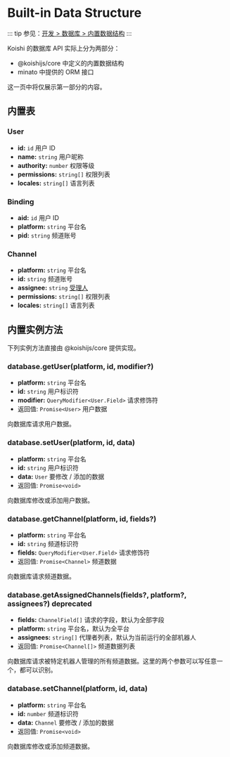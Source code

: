 # Built-in Data Structure

::: tip
参见：[开发 > 数据库 > 内置数据结构](../../guide/database/builtin.md)
:::

Koishi 的数据库 API 实际上分为两部分：

- @koishijs/core 中定义的内置数据结构
- minato 中提供的 ORM 接口

这一页中将仅展示第一部分的内容。

## 内置表

### User

- **id:** `id` 用户 ID
- **name:** `string` 用户昵称
- **authority:** `number` 权限等级
- **permissions:** `string[]` 权限列表
- **locales:** `string[]` 语言列表

### Binding

- **aid:** `id` 用户 ID
- **platform:** `string` 平台名
- **pid:** `string` 频道账号

### Channel

- **platform:** `string` 平台名
- **id:** `string` 频道账号
- **assignee:** `string` [受理人](../../manual/usage/customize.md#受理人机制)
- **permissions:** `string[]` 权限列表
- **locales:** `string[]` 语言列表

## 内置实例方法

下列实例方法直接由 @koishijs/core 提供实现。

### database.getUser(platform, id, modifier?)

- **platform:** `string` 平台名
- **id:** `string` 用户标识符
- **modifier:** `QueryModifier<User.Field>` 请求修饰符
- 返回值: `Promise<User>` 用户数据

向数据库请求用户数据。

### database.setUser(platform, id, data)

- **platform:** `string` 平台名
- **id:** `string` 用户标识符
- **data:** `User` 要修改 / 添加的数据
- 返回值: `Promise<void>`

向数据库修改或添加用户数据。

### database.getChannel(platform, id, fields?)

- **platform:** `string` 平台名
- **id:** `string` 频道标识符
- **fields:** `QueryModifier<User.Field>` 请求修饰符
- 返回值: `Promise<Channel>` 频道数据

向数据库请求频道数据。

### database.getAssignedChannels(fields?, platform?, assignees?) <badge type="danger">deprecated</badge>

- **fields:** `ChannelField[]` 请求的字段，默认为全部字段
- **platform:** `string` 平台名，默认为全平台
- **assignees:** `string[]` 代理者列表，默认为当前运行的全部机器人
- 返回值: `Promise<Channel[]>` 频道数据列表

向数据库请求被特定机器人管理的所有频道数据。这里的两个参数可以写任意一个，都可以识别。

### database.setChannel(platform, id, data)

- **platform:** `string` 平台名
- **id:** `number` 频道标识符
- **data:** `Channel` 要修改 / 添加的数据
- 返回值: `Promise<void>`

向数据库修改或添加频道数据。
